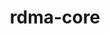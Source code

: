 ---
title: "rdma-core"
layout: cache
categories: [package, develop]
meta: {"versions": ["52.0"], "compilers": ["gcc@=13.2.0", "gcc@=7.3.1", "gcc@=7.5.0", "gcc@=9.4.0"], "oss": ["amzn2", "ubuntu18.04", "ubuntu20.04", "ubuntu24.04"], "platforms": ["linux"], "targets": ["aarch64", "ppc64le", "x86_64_v3"], "stacks": ["aws-isc", "aws-isc-aarch64", "e4s-power", "ml-linux-aarch64-cuda", "ml-linux-x86_64-cuda", "radiuss", "root"], "num_specs": 62, "num_specs_by_stack": {"aws-isc-aarch64": 15, "root": 62, "aws-isc": 15, "radiuss": 10, "e4s-power": 5, "ml-linux-aarch64-cuda": 9, "ml-linux-x86_64-cuda": 8}}
spec_details: [{"hash": "yyq4qdgg73ubyl2sjzvawd6mxvcjxtov", "compiler": "gcc@=7.3.1", "versions": ["52.0"], "os": "amzn2", "platform": "linux", "target": "aarch64", "variants": ["build_system=cmake", "build_type=Release", "generator=make", "~ipo", "+man_pages", "patches=4dec4ad", "+pyverbs", "+static"], "stacks": ["aws-isc-aarch64", "root"], "size": "-", "tarball": "https://binaries.spack.io/develop/build_cache/linux-amzn2-aarch64/gcc-7.3.1/rdma-core-52.0/linux-amzn2-aarch64-gcc-7.3.1-rdma-core-52.0-yyq4qdgg73ubyl2sjzvawd6mxvcjxtov.spack"}, {"hash": "hank27aks2hqs4enosji37hnbbt4qe3y", "compiler": "gcc@=7.3.1", "versions": ["52.0"], "os": "amzn2", "platform": "linux", "target": "aarch64", "variants": ["build_system=cmake", "build_type=Release", "generator=make", "~ipo", "+man_pages", "patches=4dec4ad", "+pyverbs", "+static"], "stacks": ["aws-isc-aarch64", "root"], "size": "-", "tarball": "https://binaries.spack.io/develop/build_cache/linux-amzn2-aarch64/gcc-7.3.1/rdma-core-52.0/linux-amzn2-aarch64-gcc-7.3.1-rdma-core-52.0-hank27aks2hqs4enosji37hnbbt4qe3y.spack"}, {"hash": "qkpoozckbm4lsfzykmsecfsgl3skuov6", "compiler": "gcc@=7.3.1", "versions": ["52.0"], "os": "amzn2", "platform": "linux", "target": "aarch64", "variants": ["build_system=cmake", "build_type=Release", "generator=make", "~ipo", "+man_pages", "patches=4dec4ad", "+pyverbs", "+static"], "stacks": ["aws-isc-aarch64", "root"], "size": "-", "tarball": "https://binaries.spack.io/develop/build_cache/linux-amzn2-aarch64/gcc-7.3.1/rdma-core-52.0/linux-amzn2-aarch64-gcc-7.3.1-rdma-core-52.0-qkpoozckbm4lsfzykmsecfsgl3skuov6.spack"}, {"hash": "ekauts4gzkw4vsnnbqeecari2afwem3b", "compiler": "gcc@=7.3.1", "versions": ["52.0"], "os": "amzn2", "platform": "linux", "target": "aarch64", "variants": ["build_system=cmake", "build_type=Release", "generator=make", "~ipo", "+man_pages", "patches=4dec4ad", "+pyverbs", "+static"], "stacks": ["aws-isc-aarch64", "root"], "size": "-", "tarball": "https://binaries.spack.io/develop/build_cache/linux-amzn2-aarch64/gcc-7.3.1/rdma-core-52.0/linux-amzn2-aarch64-gcc-7.3.1-rdma-core-52.0-ekauts4gzkw4vsnnbqeecari2afwem3b.spack"}, {"hash": "434wgp4dxghyiyk3vemue7wg266elhvj", "compiler": "gcc@=7.3.1", "versions": ["52.0"], "os": "amzn2", "platform": "linux", "target": "aarch64", "variants": ["build_system=cmake", "build_type=Release", "generator=make", "~ipo", "+man_pages", "patches=4dec4ad", "+pyverbs", "+static"], "stacks": ["aws-isc-aarch64", "root"], "size": "-", "tarball": "https://binaries.spack.io/develop/build_cache/linux-amzn2-aarch64/gcc-7.3.1/rdma-core-52.0/linux-amzn2-aarch64-gcc-7.3.1-rdma-core-52.0-434wgp4dxghyiyk3vemue7wg266elhvj.spack"}, {"hash": "g45fu735you62tpsb2ow6bwwew3c7unr", "compiler": "gcc@=7.3.1", "versions": ["52.0"], "os": "amzn2", "platform": "linux", "target": "aarch64", "variants": ["build_system=cmake", "build_type=Release", "generator=make", "~ipo", "+man_pages", "patches=4dec4ad", "+pyverbs", "+static"], "stacks": ["aws-isc-aarch64", "root"], "size": "-", "tarball": "https://binaries.spack.io/develop/build_cache/linux-amzn2-aarch64/gcc-7.3.1/rdma-core-52.0/linux-amzn2-aarch64-gcc-7.3.1-rdma-core-52.0-g45fu735you62tpsb2ow6bwwew3c7unr.spack"}, {"hash": "w5qxrsifyvazckqtuyoldpnmmz6ijnhk", "compiler": "gcc@=7.3.1", "versions": ["52.0"], "os": "amzn2", "platform": "linux", "target": "aarch64", "variants": ["build_system=cmake", "build_type=Release", "generator=make", "~ipo", "+man_pages", "patches=4dec4ad", "+pyverbs", "+static"], "stacks": ["aws-isc-aarch64", "root"], "size": "-", "tarball": "https://binaries.spack.io/develop/build_cache/linux-amzn2-aarch64/gcc-7.3.1/rdma-core-52.0/linux-amzn2-aarch64-gcc-7.3.1-rdma-core-52.0-w5qxrsifyvazckqtuyoldpnmmz6ijnhk.spack"}, {"hash": "r5vsgskc5ilhurkenzgclxgtdifpwxe5", "compiler": "gcc@=7.3.1", "versions": ["52.0"], "os": "amzn2", "platform": "linux", "target": "aarch64", "variants": ["build_system=cmake", "build_type=Release", "generator=make", "~ipo", "+man_pages", "patches=4dec4ad", "+pyverbs", "+static"], "stacks": ["aws-isc-aarch64", "root"], "size": "-", "tarball": "https://binaries.spack.io/develop/build_cache/linux-amzn2-aarch64/gcc-7.3.1/rdma-core-52.0/linux-amzn2-aarch64-gcc-7.3.1-rdma-core-52.0-r5vsgskc5ilhurkenzgclxgtdifpwxe5.spack"}, {"hash": "ldjnv2nkvmx6cww2fiih64pwgjuxym7u", "compiler": "gcc@=7.3.1", "versions": ["52.0"], "os": "amzn2", "platform": "linux", "target": "aarch64", "variants": ["build_system=cmake", "build_type=Release", "generator=make", "~ipo", "+man_pages", "patches=4dec4ad", "+pyverbs", "+static"], "stacks": ["aws-isc-aarch64", "root"], "size": "-", "tarball": "https://binaries.spack.io/develop/build_cache/linux-amzn2-aarch64/gcc-7.3.1/rdma-core-52.0/linux-amzn2-aarch64-gcc-7.3.1-rdma-core-52.0-ldjnv2nkvmx6cww2fiih64pwgjuxym7u.spack"}, {"hash": "msdpxg72nsparf2ai3ximwv5wdskm6aq", "compiler": "gcc@=7.3.1", "versions": ["52.0"], "os": "amzn2", "platform": "linux", "target": "aarch64", "variants": ["build_system=cmake", "build_type=Release", "generator=make", "~ipo", "+man_pages", "patches=4dec4ad", "+pyverbs", "+static"], "stacks": ["aws-isc-aarch64", "root"], "size": "-", "tarball": "https://binaries.spack.io/develop/build_cache/linux-amzn2-aarch64/gcc-7.3.1/rdma-core-52.0/linux-amzn2-aarch64-gcc-7.3.1-rdma-core-52.0-msdpxg72nsparf2ai3ximwv5wdskm6aq.spack"}, {"hash": "fbk54giairjxmzvkggzhkx2mkd3sgkuk", "compiler": "gcc@=7.3.1", "versions": ["52.0"], "os": "amzn2", "platform": "linux", "target": "aarch64", "variants": ["build_system=cmake", "build_type=Release", "generator=make", "~ipo", "+man_pages", "patches=4dec4ad", "+pyverbs", "+static"], "stacks": ["aws-isc-aarch64", "root"], "size": "-", "tarball": "https://binaries.spack.io/develop/build_cache/linux-amzn2-aarch64/gcc-7.3.1/rdma-core-52.0/linux-amzn2-aarch64-gcc-7.3.1-rdma-core-52.0-fbk54giairjxmzvkggzhkx2mkd3sgkuk.spack"}, {"hash": "zqvzu33ww7adgyp7pmubbc4qlgrq23en", "compiler": "gcc@=7.3.1", "versions": ["52.0"], "os": "amzn2", "platform": "linux", "target": "aarch64", "variants": ["build_system=cmake", "build_type=Release", "generator=make", "~ipo", "+man_pages", "patches=4dec4ad", "+pyverbs", "+static"], "stacks": ["aws-isc-aarch64", "root"], "size": "-", "tarball": "https://binaries.spack.io/develop/build_cache/linux-amzn2-aarch64/gcc-7.3.1/rdma-core-52.0/linux-amzn2-aarch64-gcc-7.3.1-rdma-core-52.0-zqvzu33ww7adgyp7pmubbc4qlgrq23en.spack"}, {"hash": "zc6vlyfcb53evet3nhiqpsqs6yszmqci", "compiler": "gcc@=7.3.1", "versions": ["52.0"], "os": "amzn2", "platform": "linux", "target": "aarch64", "variants": ["build_system=cmake", "build_type=Release", "generator=make", "~ipo", "+man_pages", "patches=4dec4ad", "+pyverbs", "+static"], "stacks": ["aws-isc-aarch64", "root"], "size": "-", "tarball": "https://binaries.spack.io/develop/build_cache/linux-amzn2-aarch64/gcc-7.3.1/rdma-core-52.0/linux-amzn2-aarch64-gcc-7.3.1-rdma-core-52.0-zc6vlyfcb53evet3nhiqpsqs6yszmqci.spack"}, {"hash": "rleutupqyjzbvp7a2c3qp2voawfq6dq4", "compiler": "gcc@=7.3.1", "versions": ["52.0"], "os": "amzn2", "platform": "linux", "target": "aarch64", "variants": ["build_system=cmake", "build_type=Release", "generator=make", "~ipo", "+man_pages", "patches=4dec4ad", "+pyverbs", "+static"], "stacks": ["aws-isc-aarch64", "root"], "size": "-", "tarball": "https://binaries.spack.io/develop/build_cache/linux-amzn2-aarch64/gcc-7.3.1/rdma-core-52.0/linux-amzn2-aarch64-gcc-7.3.1-rdma-core-52.0-rleutupqyjzbvp7a2c3qp2voawfq6dq4.spack"}, {"hash": "cdy4xwqkjk7bots2ivk5izwuvmsqgayl", "compiler": "gcc@=7.3.1", "versions": ["52.0"], "os": "amzn2", "platform": "linux", "target": "aarch64", "variants": ["build_system=cmake", "build_type=Release", "generator=make", "~ipo", "+man_pages", "patches=4dec4ad", "+pyverbs", "+static"], "stacks": ["aws-isc-aarch64", "root"], "size": "-", "tarball": "https://binaries.spack.io/develop/build_cache/linux-amzn2-aarch64/gcc-7.3.1/rdma-core-52.0/linux-amzn2-aarch64-gcc-7.3.1-rdma-core-52.0-cdy4xwqkjk7bots2ivk5izwuvmsqgayl.spack"}, {"hash": "te7sqwcmsquzjeobpqk2t5nuix22bd2o", "compiler": "gcc@=7.3.1", "versions": ["52.0"], "os": "amzn2", "platform": "linux", "target": "x86_64_v3", "variants": ["build_system=cmake", "build_type=Release", "generator=make", "~ipo", "+man_pages", "patches=4dec4ad", "+pyverbs", "+static"], "stacks": ["root", "aws-isc"], "size": "-", "tarball": "https://binaries.spack.io/develop/build_cache/linux-amzn2-x86_64_v3/gcc-7.3.1/rdma-core-52.0/linux-amzn2-x86_64_v3-gcc-7.3.1-rdma-core-52.0-te7sqwcmsquzjeobpqk2t5nuix22bd2o.spack"}, {"hash": "n3h5izprah3hfbidbxtkeovdtjgciv2p", "compiler": "gcc@=7.3.1", "versions": ["52.0"], "os": "amzn2", "platform": "linux", "target": "x86_64_v3", "variants": ["build_system=cmake", "build_type=Release", "generator=make", "~ipo", "+man_pages", "patches=4dec4ad", "+pyverbs", "+static"], "stacks": ["root", "aws-isc"], "size": "-", "tarball": "https://binaries.spack.io/develop/build_cache/linux-amzn2-x86_64_v3/gcc-7.3.1/rdma-core-52.0/linux-amzn2-x86_64_v3-gcc-7.3.1-rdma-core-52.0-n3h5izprah3hfbidbxtkeovdtjgciv2p.spack"}, {"hash": "de3llfpmnwya5ygjvacjl4ktz7et22mp", "compiler": "gcc@=7.3.1", "versions": ["52.0"], "os": "amzn2", "platform": "linux", "target": "x86_64_v3", "variants": ["build_system=cmake", "build_type=Release", "generator=make", "~ipo", "+man_pages", "patches=4dec4ad", "+pyverbs", "+static"], "stacks": ["root", "aws-isc"], "size": "-", "tarball": "https://binaries.spack.io/develop/build_cache/linux-amzn2-x86_64_v3/gcc-7.3.1/rdma-core-52.0/linux-amzn2-x86_64_v3-gcc-7.3.1-rdma-core-52.0-de3llfpmnwya5ygjvacjl4ktz7et22mp.spack"}, {"hash": "bi5sxze76ua4ygzmnrjcml3baz22tfyo", "compiler": "gcc@=7.3.1", "versions": ["52.0"], "os": "amzn2", "platform": "linux", "target": "x86_64_v3", "variants": ["build_system=cmake", "build_type=Release", "generator=make", "~ipo", "+man_pages", "patches=4dec4ad", "+pyverbs", "+static"], "stacks": ["root", "aws-isc"], "size": "-", "tarball": "https://binaries.spack.io/develop/build_cache/linux-amzn2-x86_64_v3/gcc-7.3.1/rdma-core-52.0/linux-amzn2-x86_64_v3-gcc-7.3.1-rdma-core-52.0-bi5sxze76ua4ygzmnrjcml3baz22tfyo.spack"}, {"hash": "ww5ymbz65bxx22x6bvu4kj2ruheipuhp", "compiler": "gcc@=7.3.1", "versions": ["52.0"], "os": "amzn2", "platform": "linux", "target": "x86_64_v3", "variants": ["build_system=cmake", "build_type=Release", "generator=make", "~ipo", "+man_pages", "patches=4dec4ad", "+pyverbs", "+static"], "stacks": ["root", "aws-isc"], "size": "-", "tarball": "https://binaries.spack.io/develop/build_cache/linux-amzn2-x86_64_v3/gcc-7.3.1/rdma-core-52.0/linux-amzn2-x86_64_v3-gcc-7.3.1-rdma-core-52.0-ww5ymbz65bxx22x6bvu4kj2ruheipuhp.spack"}, {"hash": "zcdqrnl7ywizdksag7vrkofr2fgt5voo", "compiler": "gcc@=7.3.1", "versions": ["52.0"], "os": "amzn2", "platform": "linux", "target": "x86_64_v3", "variants": ["build_system=cmake", "build_type=Release", "generator=make", "~ipo", "+man_pages", "patches=4dec4ad", "+pyverbs", "+static"], "stacks": ["root", "aws-isc"], "size": "-", "tarball": "https://binaries.spack.io/develop/build_cache/linux-amzn2-x86_64_v3/gcc-7.3.1/rdma-core-52.0/linux-amzn2-x86_64_v3-gcc-7.3.1-rdma-core-52.0-zcdqrnl7ywizdksag7vrkofr2fgt5voo.spack"}, {"hash": "mm5xcpfk6ie4o7cpgmgn5r47qrioza3h", "compiler": "gcc@=7.3.1", "versions": ["52.0"], "os": "amzn2", "platform": "linux", "target": "x86_64_v3", "variants": ["build_system=cmake", "build_type=Release", "generator=make", "~ipo", "+man_pages", "patches=4dec4ad", "+pyverbs", "+static"], "stacks": ["root", "aws-isc"], "size": "-", "tarball": "https://binaries.spack.io/develop/build_cache/linux-amzn2-x86_64_v3/gcc-7.3.1/rdma-core-52.0/linux-amzn2-x86_64_v3-gcc-7.3.1-rdma-core-52.0-mm5xcpfk6ie4o7cpgmgn5r47qrioza3h.spack"}, {"hash": "ugwycxsmxaktsm6jb7o6bmgvdnbsygfp", "compiler": "gcc@=7.3.1", "versions": ["52.0"], "os": "amzn2", "platform": "linux", "target": "x86_64_v3", "variants": ["build_system=cmake", "build_type=Release", "generator=make", "~ipo", "+man_pages", "patches=4dec4ad", "+pyverbs", "+static"], "stacks": ["root", "aws-isc"], "size": "-", "tarball": "https://binaries.spack.io/develop/build_cache/linux-amzn2-x86_64_v3/gcc-7.3.1/rdma-core-52.0/linux-amzn2-x86_64_v3-gcc-7.3.1-rdma-core-52.0-ugwycxsmxaktsm6jb7o6bmgvdnbsygfp.spack"}, {"hash": "5ksawz7cecn6jhxtjh2omdktq7bv6g2j", "compiler": "gcc@=7.3.1", "versions": ["52.0"], "os": "amzn2", "platform": "linux", "target": "x86_64_v3", "variants": ["build_system=cmake", "build_type=Release", "generator=make", "~ipo", "+man_pages", "patches=4dec4ad", "+pyverbs", "+static"], "stacks": ["root", "aws-isc"], "size": "-", "tarball": "https://binaries.spack.io/develop/build_cache/linux-amzn2-x86_64_v3/gcc-7.3.1/rdma-core-52.0/linux-amzn2-x86_64_v3-gcc-7.3.1-rdma-core-52.0-5ksawz7cecn6jhxtjh2omdktq7bv6g2j.spack"}, {"hash": "7gjrmbfzihlojnqth4tahi4ikhespu4z", "compiler": "gcc@=7.3.1", "versions": ["52.0"], "os": "amzn2", "platform": "linux", "target": "x86_64_v3", "variants": ["build_system=cmake", "build_type=Release", "generator=make", "~ipo", "+man_pages", "patches=4dec4ad", "+pyverbs", "+static"], "stacks": ["root", "aws-isc"], "size": "-", "tarball": "https://binaries.spack.io/develop/build_cache/linux-amzn2-x86_64_v3/gcc-7.3.1/rdma-core-52.0/linux-amzn2-x86_64_v3-gcc-7.3.1-rdma-core-52.0-7gjrmbfzihlojnqth4tahi4ikhespu4z.spack"}, {"hash": "gbzrpbbehqnc3mx55lefn6t5hotjfkn3", "compiler": "gcc@=7.3.1", "versions": ["52.0"], "os": "amzn2", "platform": "linux", "target": "x86_64_v3", "variants": ["build_system=cmake", "build_type=Release", "generator=make", "~ipo", "+man_pages", "patches=4dec4ad", "+pyverbs", "+static"], "stacks": ["root", "aws-isc"], "size": "-", "tarball": "https://binaries.spack.io/develop/build_cache/linux-amzn2-x86_64_v3/gcc-7.3.1/rdma-core-52.0/linux-amzn2-x86_64_v3-gcc-7.3.1-rdma-core-52.0-gbzrpbbehqnc3mx55lefn6t5hotjfkn3.spack"}, {"hash": "mfcl3izhxfl7y7zvtdcrkqe3deemytcs", "compiler": "gcc@=7.3.1", "versions": ["52.0"], "os": "amzn2", "platform": "linux", "target": "x86_64_v3", "variants": ["build_system=cmake", "build_type=Release", "generator=make", "~ipo", "+man_pages", "patches=4dec4ad", "+pyverbs", "+static"], "stacks": ["root", "aws-isc"], "size": "-", "tarball": "https://binaries.spack.io/develop/build_cache/linux-amzn2-x86_64_v3/gcc-7.3.1/rdma-core-52.0/linux-amzn2-x86_64_v3-gcc-7.3.1-rdma-core-52.0-mfcl3izhxfl7y7zvtdcrkqe3deemytcs.spack"}, {"hash": "ima4couvz7vsdozcqme7yxpu6wpa7ras", "compiler": "gcc@=7.3.1", "versions": ["52.0"], "os": "amzn2", "platform": "linux", "target": "x86_64_v3", "variants": ["build_system=cmake", "build_type=Release", "generator=make", "~ipo", "+man_pages", "patches=4dec4ad", "+pyverbs", "+static"], "stacks": ["root", "aws-isc"], "size": "-", "tarball": "https://binaries.spack.io/develop/build_cache/linux-amzn2-x86_64_v3/gcc-7.3.1/rdma-core-52.0/linux-amzn2-x86_64_v3-gcc-7.3.1-rdma-core-52.0-ima4couvz7vsdozcqme7yxpu6wpa7ras.spack"}, {"hash": "fzmdodlxxj73hgox5djsxpexkxemoxbm", "compiler": "gcc@=7.3.1", "versions": ["52.0"], "os": "amzn2", "platform": "linux", "target": "x86_64_v3", "variants": ["build_system=cmake", "build_type=Release", "generator=make", "~ipo", "+man_pages", "patches=4dec4ad", "+pyverbs", "+static"], "stacks": ["root", "aws-isc"], "size": "-", "tarball": "https://binaries.spack.io/develop/build_cache/linux-amzn2-x86_64_v3/gcc-7.3.1/rdma-core-52.0/linux-amzn2-x86_64_v3-gcc-7.3.1-rdma-core-52.0-fzmdodlxxj73hgox5djsxpexkxemoxbm.spack"}, {"hash": "nmgvdkf3khbmvanb3o6w2zaijdpu7ka4", "compiler": "gcc@=7.3.1", "versions": ["52.0"], "os": "amzn2", "platform": "linux", "target": "x86_64_v3", "variants": ["build_system=cmake", "build_type=Release", "generator=make", "~ipo", "+man_pages", "patches=4dec4ad", "+pyverbs", "+static"], "stacks": ["root", "aws-isc"], "size": "-", "tarball": "https://binaries.spack.io/develop/build_cache/linux-amzn2-x86_64_v3/gcc-7.3.1/rdma-core-52.0/linux-amzn2-x86_64_v3-gcc-7.3.1-rdma-core-52.0-nmgvdkf3khbmvanb3o6w2zaijdpu7ka4.spack"}, {"hash": "saee2qepyvttkzcuzc6ozdryennltpe2", "compiler": "gcc@=7.5.0", "versions": ["52.0"], "os": "ubuntu18.04", "platform": "linux", "target": "x86_64_v3", "variants": ["build_system=cmake", "build_type=Release", "generator=make", "~ipo", "+man_pages", "patches=4dec4ad", "+pyverbs", "+static"], "stacks": ["root", "radiuss"], "size": "-", "tarball": "https://binaries.spack.io/develop/build_cache/linux-ubuntu18.04-x86_64_v3/gcc-7.5.0/rdma-core-52.0/linux-ubuntu18.04-x86_64_v3-gcc-7.5.0-rdma-core-52.0-saee2qepyvttkzcuzc6ozdryennltpe2.spack"}, {"hash": "bxv5hz3ndnikr56bhodjhatm7vcsdoch", "compiler": "gcc@=7.5.0", "versions": ["52.0"], "os": "ubuntu18.04", "platform": "linux", "target": "x86_64_v3", "variants": ["build_system=cmake", "build_type=Release", "generator=make", "~ipo", "+man_pages", "patches=4dec4ad", "+pyverbs", "+static"], "stacks": ["root", "radiuss"], "size": "-", "tarball": "https://binaries.spack.io/develop/build_cache/linux-ubuntu18.04-x86_64_v3/gcc-7.5.0/rdma-core-52.0/linux-ubuntu18.04-x86_64_v3-gcc-7.5.0-rdma-core-52.0-bxv5hz3ndnikr56bhodjhatm7vcsdoch.spack"}, {"hash": "u4e7wy2vlo5sznuo23kvkbaeq7xpk3i6", "compiler": "gcc@=7.5.0", "versions": ["52.0"], "os": "ubuntu18.04", "platform": "linux", "target": "x86_64_v3", "variants": ["build_system=cmake", "build_type=Release", "generator=make", "~ipo", "+man_pages", "patches=4dec4ad", "+pyverbs", "+static"], "stacks": ["root", "radiuss"], "size": "-", "tarball": "https://binaries.spack.io/develop/build_cache/linux-ubuntu18.04-x86_64_v3/gcc-7.5.0/rdma-core-52.0/linux-ubuntu18.04-x86_64_v3-gcc-7.5.0-rdma-core-52.0-u4e7wy2vlo5sznuo23kvkbaeq7xpk3i6.spack"}, {"hash": "noxl55jgichptdmjtfkosx6baysbehtr", "compiler": "gcc@=7.5.0", "versions": ["52.0"], "os": "ubuntu18.04", "platform": "linux", "target": "x86_64_v3", "variants": ["build_system=cmake", "build_type=Release", "generator=make", "~ipo", "+man_pages", "patches=4dec4ad", "+pyverbs", "+static"], "stacks": ["root", "radiuss"], "size": "-", "tarball": "https://binaries.spack.io/develop/build_cache/linux-ubuntu18.04-x86_64_v3/gcc-7.5.0/rdma-core-52.0/linux-ubuntu18.04-x86_64_v3-gcc-7.5.0-rdma-core-52.0-noxl55jgichptdmjtfkosx6baysbehtr.spack"}, {"hash": "f7udwbmueuufhgdubywdw7x5qjbc3y3n", "compiler": "gcc@=7.5.0", "versions": ["52.0"], "os": "ubuntu18.04", "platform": "linux", "target": "x86_64_v3", "variants": ["build_system=cmake", "build_type=Release", "generator=make", "~ipo", "+man_pages", "patches=4dec4ad", "+pyverbs", "+static"], "stacks": ["root", "radiuss"], "size": "-", "tarball": "https://binaries.spack.io/develop/build_cache/linux-ubuntu18.04-x86_64_v3/gcc-7.5.0/rdma-core-52.0/linux-ubuntu18.04-x86_64_v3-gcc-7.5.0-rdma-core-52.0-f7udwbmueuufhgdubywdw7x5qjbc3y3n.spack"}, {"hash": "hha7qz6qn5eumvqlskgl7wow5i2m5x6s", "compiler": "gcc@=7.5.0", "versions": ["52.0"], "os": "ubuntu18.04", "platform": "linux", "target": "x86_64_v3", "variants": ["build_system=cmake", "build_type=Release", "generator=make", "~ipo", "+man_pages", "patches=4dec4ad", "+pyverbs", "+static"], "stacks": ["root", "radiuss"], "size": "-", "tarball": "https://binaries.spack.io/develop/build_cache/linux-ubuntu18.04-x86_64_v3/gcc-7.5.0/rdma-core-52.0/linux-ubuntu18.04-x86_64_v3-gcc-7.5.0-rdma-core-52.0-hha7qz6qn5eumvqlskgl7wow5i2m5x6s.spack"}, {"hash": "g72p3vkwxyoazlucmcqovhvwwgi5mmmr", "compiler": "gcc@=7.5.0", "versions": ["52.0"], "os": "ubuntu18.04", "platform": "linux", "target": "x86_64_v3", "variants": ["build_system=cmake", "build_type=Release", "generator=make", "~ipo", "+man_pages", "patches=4dec4ad", "+pyverbs", "+static"], "stacks": ["root", "radiuss"], "size": "-", "tarball": "https://binaries.spack.io/develop/build_cache/linux-ubuntu18.04-x86_64_v3/gcc-7.5.0/rdma-core-52.0/linux-ubuntu18.04-x86_64_v3-gcc-7.5.0-rdma-core-52.0-g72p3vkwxyoazlucmcqovhvwwgi5mmmr.spack"}, {"hash": "ekyvaippd4utyyc5mqrz6d32xxjdacql", "compiler": "gcc@=7.5.0", "versions": ["52.0"], "os": "ubuntu18.04", "platform": "linux", "target": "x86_64_v3", "variants": ["build_system=cmake", "build_type=Release", "generator=make", "~ipo", "+man_pages", "patches=4dec4ad", "+pyverbs", "+static"], "stacks": ["root", "radiuss"], "size": "-", "tarball": "https://binaries.spack.io/develop/build_cache/linux-ubuntu18.04-x86_64_v3/gcc-7.5.0/rdma-core-52.0/linux-ubuntu18.04-x86_64_v3-gcc-7.5.0-rdma-core-52.0-ekyvaippd4utyyc5mqrz6d32xxjdacql.spack"}, {"hash": "yy66vqvdqulchblyagimqjzc2md4inzz", "compiler": "gcc@=7.5.0", "versions": ["52.0"], "os": "ubuntu18.04", "platform": "linux", "target": "x86_64_v3", "variants": ["build_system=cmake", "build_type=Release", "generator=make", "~ipo", "+man_pages", "patches=4dec4ad", "+pyverbs", "+static"], "stacks": ["root", "radiuss"], "size": "-", "tarball": "https://binaries.spack.io/develop/build_cache/linux-ubuntu18.04-x86_64_v3/gcc-7.5.0/rdma-core-52.0/linux-ubuntu18.04-x86_64_v3-gcc-7.5.0-rdma-core-52.0-yy66vqvdqulchblyagimqjzc2md4inzz.spack"}, {"hash": "fhqzd3tf24vttczoefxsm7zlebft2h6x", "compiler": "gcc@=7.5.0", "versions": ["52.0"], "os": "ubuntu18.04", "platform": "linux", "target": "x86_64_v3", "variants": ["build_system=cmake", "build_type=Release", "generator=make", "~ipo", "+man_pages", "patches=4dec4ad", "+pyverbs", "+static"], "stacks": ["root", "radiuss"], "size": "-", "tarball": "https://binaries.spack.io/develop/build_cache/linux-ubuntu18.04-x86_64_v3/gcc-7.5.0/rdma-core-52.0/linux-ubuntu18.04-x86_64_v3-gcc-7.5.0-rdma-core-52.0-fhqzd3tf24vttczoefxsm7zlebft2h6x.spack"}, {"hash": "2qtbikpmsv37oyx3qi6fzs4mnzyix7su", "compiler": "gcc@=9.4.0", "versions": ["52.0"], "os": "ubuntu20.04", "platform": "linux", "target": "ppc64le", "variants": ["build_system=cmake", "build_type=Release", "generator=make", "~ipo", "+man_pages", "patches=4dec4ad", "+pyverbs", "+static"], "stacks": ["root", "e4s-power"], "size": "-", "tarball": "https://binaries.spack.io/develop/build_cache/linux-ubuntu20.04-ppc64le/gcc-9.4.0/rdma-core-52.0/linux-ubuntu20.04-ppc64le-gcc-9.4.0-rdma-core-52.0-2qtbikpmsv37oyx3qi6fzs4mnzyix7su.spack"}, {"hash": "fnguhi5vlo7j2nx7ss32zt4phz6hern3", "compiler": "gcc@=9.4.0", "versions": ["52.0"], "os": "ubuntu20.04", "platform": "linux", "target": "ppc64le", "variants": ["build_system=cmake", "build_type=Release", "generator=make", "~ipo", "+man_pages", "patches=4dec4ad", "+pyverbs", "+static"], "stacks": ["root", "e4s-power"], "size": "-", "tarball": "https://binaries.spack.io/develop/build_cache/linux-ubuntu20.04-ppc64le/gcc-9.4.0/rdma-core-52.0/linux-ubuntu20.04-ppc64le-gcc-9.4.0-rdma-core-52.0-fnguhi5vlo7j2nx7ss32zt4phz6hern3.spack"}, {"hash": "pdzxvfldjnyzu6hsvrgj7duql3ps5klu", "compiler": "gcc@=9.4.0", "versions": ["52.0"], "os": "ubuntu20.04", "platform": "linux", "target": "ppc64le", "variants": ["build_system=cmake", "build_type=Release", "generator=make", "~ipo", "+man_pages", "patches=4dec4ad", "+pyverbs", "+static"], "stacks": ["root", "e4s-power"], "size": "-", "tarball": "https://binaries.spack.io/develop/build_cache/linux-ubuntu20.04-ppc64le/gcc-9.4.0/rdma-core-52.0/linux-ubuntu20.04-ppc64le-gcc-9.4.0-rdma-core-52.0-pdzxvfldjnyzu6hsvrgj7duql3ps5klu.spack"}, {"hash": "r6ql6wyjdlg252omq7cboxkkkjuwxgrj", "compiler": "gcc@=9.4.0", "versions": ["52.0"], "os": "ubuntu20.04", "platform": "linux", "target": "ppc64le", "variants": ["build_system=cmake", "build_type=Release", "generator=make", "~ipo", "+man_pages", "patches=4dec4ad", "+pyverbs", "+static"], "stacks": ["root", "e4s-power"], "size": "-", "tarball": "https://binaries.spack.io/develop/build_cache/linux-ubuntu20.04-ppc64le/gcc-9.4.0/rdma-core-52.0/linux-ubuntu20.04-ppc64le-gcc-9.4.0-rdma-core-52.0-r6ql6wyjdlg252omq7cboxkkkjuwxgrj.spack"}, {"hash": "n536xsqyth6d5dcpchfwwi4kv2qvwd4c", "compiler": "gcc@=9.4.0", "versions": ["52.0"], "os": "ubuntu20.04", "platform": "linux", "target": "ppc64le", "variants": ["build_system=cmake", "build_type=Release", "generator=make", "~ipo", "+man_pages", "patches=4dec4ad", "+pyverbs", "+static"], "stacks": ["root", "e4s-power"], "size": "-", "tarball": "https://binaries.spack.io/develop/build_cache/linux-ubuntu20.04-ppc64le/gcc-9.4.0/rdma-core-52.0/linux-ubuntu20.04-ppc64le-gcc-9.4.0-rdma-core-52.0-n536xsqyth6d5dcpchfwwi4kv2qvwd4c.spack"}, {"hash": "e5mecwrxinhyxz5wzgytpr5l47suazmi", "compiler": "gcc@=13.2.0", "versions": ["52.0"], "os": "ubuntu24.04", "platform": "linux", "target": "aarch64", "variants": ["build_system=cmake", "build_type=Release", "generator=make", "~ipo", "+man_pages", "patches=4dec4ad", "+pyverbs", "+static"], "stacks": ["root", "ml-linux-aarch64-cuda"], "size": "-", "tarball": "https://binaries.spack.io/develop/build_cache/linux-ubuntu24.04-aarch64/gcc-13.2.0/rdma-core-52.0/linux-ubuntu24.04-aarch64-gcc-13.2.0-rdma-core-52.0-e5mecwrxinhyxz5wzgytpr5l47suazmi.spack"}, {"hash": "wkbdy7pbgyfnsszxyjn2v4yg4coqlqg3", "compiler": "gcc@=13.2.0", "versions": ["52.0"], "os": "ubuntu24.04", "platform": "linux", "target": "aarch64", "variants": ["build_system=cmake", "build_type=Release", "generator=make", "~ipo", "+man_pages", "patches=4dec4ad", "+pyverbs", "+static"], "stacks": ["root", "ml-linux-aarch64-cuda"], "size": "-", "tarball": "https://binaries.spack.io/develop/build_cache/linux-ubuntu24.04-aarch64/gcc-13.2.0/rdma-core-52.0/linux-ubuntu24.04-aarch64-gcc-13.2.0-rdma-core-52.0-wkbdy7pbgyfnsszxyjn2v4yg4coqlqg3.spack"}, {"hash": "m4gdout2wvv5jgz47qbhbmagthmcrzli", "compiler": "gcc@=13.2.0", "versions": ["52.0"], "os": "ubuntu24.04", "platform": "linux", "target": "aarch64", "variants": ["build_system=cmake", "build_type=Release", "generator=make", "~ipo", "+man_pages", "patches=4dec4ad", "+pyverbs", "+static"], "stacks": ["root", "ml-linux-aarch64-cuda"], "size": "-", "tarball": "https://binaries.spack.io/develop/build_cache/linux-ubuntu24.04-aarch64/gcc-13.2.0/rdma-core-52.0/linux-ubuntu24.04-aarch64-gcc-13.2.0-rdma-core-52.0-m4gdout2wvv5jgz47qbhbmagthmcrzli.spack"}, {"hash": "zo3xt56axzlfuln6q45lxsdhuobaqqdm", "compiler": "gcc@=13.2.0", "versions": ["52.0"], "os": "ubuntu24.04", "platform": "linux", "target": "aarch64", "variants": ["build_system=cmake", "build_type=Release", "generator=make", "~ipo", "+man_pages", "patches=4dec4ad", "+pyverbs", "+static"], "stacks": ["root", "ml-linux-aarch64-cuda"], "size": "-", "tarball": "https://binaries.spack.io/develop/build_cache/linux-ubuntu24.04-aarch64/gcc-13.2.0/rdma-core-52.0/linux-ubuntu24.04-aarch64-gcc-13.2.0-rdma-core-52.0-zo3xt56axzlfuln6q45lxsdhuobaqqdm.spack"}, {"hash": "l4nsgvviedefzhl5f6zemnu4zgtr66uq", "compiler": "gcc@=13.2.0", "versions": ["52.0"], "os": "ubuntu24.04", "platform": "linux", "target": "aarch64", "variants": ["build_system=cmake", "build_type=Release", "generator=make", "~ipo", "+man_pages", "patches=4dec4ad", "+pyverbs", "+static"], "stacks": ["root", "ml-linux-aarch64-cuda"], "size": "-", "tarball": "https://binaries.spack.io/develop/build_cache/linux-ubuntu24.04-aarch64/gcc-13.2.0/rdma-core-52.0/linux-ubuntu24.04-aarch64-gcc-13.2.0-rdma-core-52.0-l4nsgvviedefzhl5f6zemnu4zgtr66uq.spack"}, {"hash": "nqu4exsytdnrdhfyy24uqawatbpkpa2d", "compiler": "gcc@=13.2.0", "versions": ["52.0"], "os": "ubuntu24.04", "platform": "linux", "target": "aarch64", "variants": ["build_system=cmake", "build_type=Release", "generator=make", "~ipo", "+man_pages", "patches=4dec4ad", "+pyverbs", "+static"], "stacks": ["root", "ml-linux-aarch64-cuda"], "size": "-", "tarball": "https://binaries.spack.io/develop/build_cache/linux-ubuntu24.04-aarch64/gcc-13.2.0/rdma-core-52.0/linux-ubuntu24.04-aarch64-gcc-13.2.0-rdma-core-52.0-nqu4exsytdnrdhfyy24uqawatbpkpa2d.spack"}, {"hash": "ghhu3n3jjgrn3xheamsxjf3anaaf2yqy", "compiler": "gcc@=13.2.0", "versions": ["52.0"], "os": "ubuntu24.04", "platform": "linux", "target": "aarch64", "variants": ["build_system=cmake", "build_type=Release", "generator=make", "~ipo", "+man_pages", "patches=4dec4ad", "+pyverbs", "+static"], "stacks": ["root", "ml-linux-aarch64-cuda"], "size": "-", "tarball": "https://binaries.spack.io/develop/build_cache/linux-ubuntu24.04-aarch64/gcc-13.2.0/rdma-core-52.0/linux-ubuntu24.04-aarch64-gcc-13.2.0-rdma-core-52.0-ghhu3n3jjgrn3xheamsxjf3anaaf2yqy.spack"}, {"hash": "k6qfzg2kzyv3zys4waotjksugat4vg3u", "compiler": "gcc@=13.2.0", "versions": ["52.0"], "os": "ubuntu24.04", "platform": "linux", "target": "aarch64", "variants": ["build_system=cmake", "build_type=Release", "generator=make", "~ipo", "+man_pages", "patches=4dec4ad", "+pyverbs", "+static"], "stacks": ["root", "ml-linux-aarch64-cuda"], "size": "-", "tarball": "https://binaries.spack.io/develop/build_cache/linux-ubuntu24.04-aarch64/gcc-13.2.0/rdma-core-52.0/linux-ubuntu24.04-aarch64-gcc-13.2.0-rdma-core-52.0-k6qfzg2kzyv3zys4waotjksugat4vg3u.spack"}, {"hash": "vasvbpg6uyxonv7sgig3qxi6bkbtqvr5", "compiler": "gcc@=13.2.0", "versions": ["52.0"], "os": "ubuntu24.04", "platform": "linux", "target": "aarch64", "variants": ["build_system=cmake", "build_type=Release", "generator=make", "~ipo", "+man_pages", "patches=4dec4ad", "+pyverbs", "+static"], "stacks": ["root", "ml-linux-aarch64-cuda"], "size": "-", "tarball": "https://binaries.spack.io/develop/build_cache/linux-ubuntu24.04-aarch64/gcc-13.2.0/rdma-core-52.0/linux-ubuntu24.04-aarch64-gcc-13.2.0-rdma-core-52.0-vasvbpg6uyxonv7sgig3qxi6bkbtqvr5.spack"}, {"hash": "d5nt7zfamtyil5vxfs5aj6kcpgwjy2ly", "compiler": "gcc@=13.2.0", "versions": ["52.0"], "os": "ubuntu24.04", "platform": "linux", "target": "x86_64_v3", "variants": ["build_system=cmake", "build_type=Release", "generator=make", "~ipo", "+man_pages", "patches=4dec4ad", "+pyverbs", "+static"], "stacks": ["root", "ml-linux-x86_64-cuda"], "size": "-", "tarball": "https://binaries.spack.io/develop/build_cache/linux-ubuntu24.04-x86_64_v3/gcc-13.2.0/rdma-core-52.0/linux-ubuntu24.04-x86_64_v3-gcc-13.2.0-rdma-core-52.0-d5nt7zfamtyil5vxfs5aj6kcpgwjy2ly.spack"}, {"hash": "tavpkx6xpvg6ujuutuelyb6jys5jzcep", "compiler": "gcc@=13.2.0", "versions": ["52.0"], "os": "ubuntu24.04", "platform": "linux", "target": "x86_64_v3", "variants": ["build_system=cmake", "build_type=Release", "generator=make", "~ipo", "+man_pages", "patches=4dec4ad", "+pyverbs", "+static"], "stacks": ["root", "ml-linux-x86_64-cuda"], "size": "-", "tarball": "https://binaries.spack.io/develop/build_cache/linux-ubuntu24.04-x86_64_v3/gcc-13.2.0/rdma-core-52.0/linux-ubuntu24.04-x86_64_v3-gcc-13.2.0-rdma-core-52.0-tavpkx6xpvg6ujuutuelyb6jys5jzcep.spack"}, {"hash": "x3f2al6cbx5ut5kwoi5p3wqw4vnnzkuz", "compiler": "gcc@=13.2.0", "versions": ["52.0"], "os": "ubuntu24.04", "platform": "linux", "target": "x86_64_v3", "variants": ["build_system=cmake", "build_type=Release", "generator=make", "~ipo", "+man_pages", "patches=4dec4ad", "+pyverbs", "+static"], "stacks": ["root", "ml-linux-x86_64-cuda"], "size": "-", "tarball": "https://binaries.spack.io/develop/build_cache/linux-ubuntu24.04-x86_64_v3/gcc-13.2.0/rdma-core-52.0/linux-ubuntu24.04-x86_64_v3-gcc-13.2.0-rdma-core-52.0-x3f2al6cbx5ut5kwoi5p3wqw4vnnzkuz.spack"}, {"hash": "um25k7w5bfmxxrqswgorzclonkoljjzs", "compiler": "gcc@=13.2.0", "versions": ["52.0"], "os": "ubuntu24.04", "platform": "linux", "target": "x86_64_v3", "variants": ["build_system=cmake", "build_type=Release", "generator=make", "~ipo", "+man_pages", "patches=4dec4ad", "+pyverbs", "+static"], "stacks": ["root", "ml-linux-x86_64-cuda"], "size": "-", "tarball": "https://binaries.spack.io/develop/build_cache/linux-ubuntu24.04-x86_64_v3/gcc-13.2.0/rdma-core-52.0/linux-ubuntu24.04-x86_64_v3-gcc-13.2.0-rdma-core-52.0-um25k7w5bfmxxrqswgorzclonkoljjzs.spack"}, {"hash": "kbr2e3xsx2lhw4jb5cn6kh3tzxcumpih", "compiler": "gcc@=13.2.0", "versions": ["52.0"], "os": "ubuntu24.04", "platform": "linux", "target": "x86_64_v3", "variants": ["build_system=cmake", "build_type=Release", "generator=make", "~ipo", "+man_pages", "patches=4dec4ad", "+pyverbs", "+static"], "stacks": ["root", "ml-linux-x86_64-cuda"], "size": "-", "tarball": "https://binaries.spack.io/develop/build_cache/linux-ubuntu24.04-x86_64_v3/gcc-13.2.0/rdma-core-52.0/linux-ubuntu24.04-x86_64_v3-gcc-13.2.0-rdma-core-52.0-kbr2e3xsx2lhw4jb5cn6kh3tzxcumpih.spack"}, {"hash": "taf2tqf6ubaivfbidhdvdmdnwlok73io", "compiler": "gcc@=13.2.0", "versions": ["52.0"], "os": "ubuntu24.04", "platform": "linux", "target": "x86_64_v3", "variants": ["build_system=cmake", "build_type=Release", "generator=make", "~ipo", "+man_pages", "patches=4dec4ad", "+pyverbs", "+static"], "stacks": ["root", "ml-linux-x86_64-cuda"], "size": "-", "tarball": "https://binaries.spack.io/develop/build_cache/linux-ubuntu24.04-x86_64_v3/gcc-13.2.0/rdma-core-52.0/linux-ubuntu24.04-x86_64_v3-gcc-13.2.0-rdma-core-52.0-taf2tqf6ubaivfbidhdvdmdnwlok73io.spack"}, {"hash": "n4suaj64oq2dlrbwpxn7kvlzqjm7qpa3", "compiler": "gcc@=13.2.0", "versions": ["52.0"], "os": "ubuntu24.04", "platform": "linux", "target": "x86_64_v3", "variants": ["build_system=cmake", "build_type=Release", "generator=make", "~ipo", "+man_pages", "patches=4dec4ad", "+pyverbs", "+static"], "stacks": ["root", "ml-linux-x86_64-cuda"], "size": "-", "tarball": "https://binaries.spack.io/develop/build_cache/linux-ubuntu24.04-x86_64_v3/gcc-13.2.0/rdma-core-52.0/linux-ubuntu24.04-x86_64_v3-gcc-13.2.0-rdma-core-52.0-n4suaj64oq2dlrbwpxn7kvlzqjm7qpa3.spack"}, {"hash": "ns6soseps4no3tu6hqmavkzkqvleo3pq", "compiler": "gcc@=13.2.0", "versions": ["52.0"], "os": "ubuntu24.04", "platform": "linux", "target": "x86_64_v3", "variants": ["build_system=cmake", "build_type=Release", "generator=make", "~ipo", "+man_pages", "patches=4dec4ad", "+pyverbs", "+static"], "stacks": ["root", "ml-linux-x86_64-cuda"], "size": "-", "tarball": "https://binaries.spack.io/develop/build_cache/linux-ubuntu24.04-x86_64_v3/gcc-13.2.0/rdma-core-52.0/linux-ubuntu24.04-x86_64_v3-gcc-13.2.0-rdma-core-52.0-ns6soseps4no3tu6hqmavkzkqvleo3pq.spack"}]
---